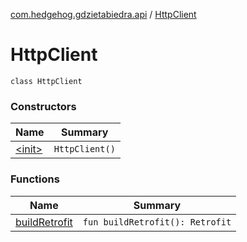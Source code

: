 [com.hedgehog.gdzietabiedra.api](../index.md) / [HttpClient](./index.md)

# HttpClient

`class HttpClient`

### Constructors

| Name | Summary |
|---|---|
| [&lt;init&gt;](-init-.md) | `HttpClient()` |

### Functions

| Name | Summary |
|---|---|
| [buildRetrofit](build-retrofit.md) | `fun buildRetrofit(): Retrofit` |
